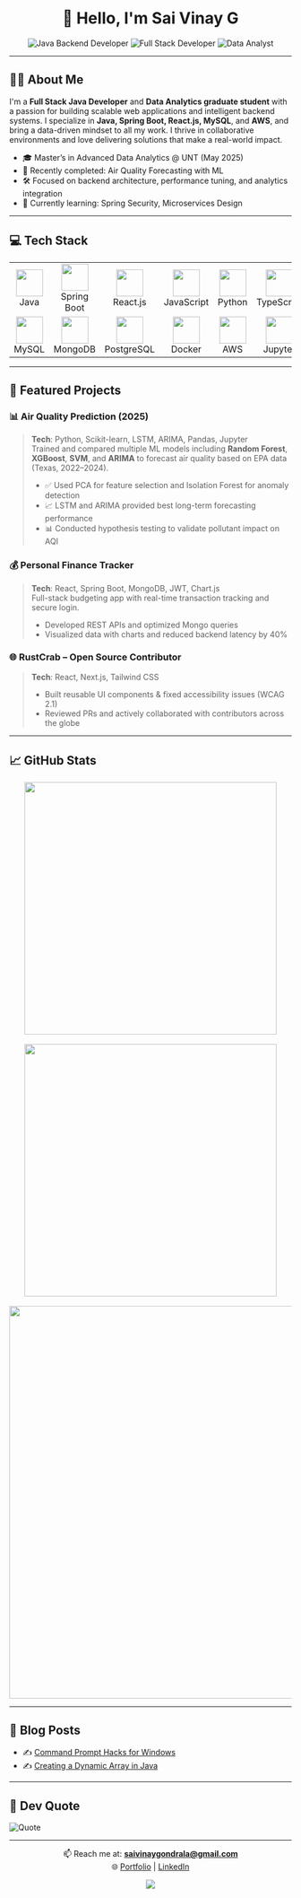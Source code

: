 <div align="center">
  <h1>👋 Hello, I'm Sai Vinay G</h1>
  <p>
    <img src="https://img.shields.io/badge/Java-Backend-ED8B00?style=for-the-badge&logo=java&logoColor=white" alt="Java Backend Developer"/>
    <img src="https://img.shields.io/badge/Fullstack-Developer-61DAFB?style=for-the-badge&logo=react&logoColor=white" alt="Full Stack Developer"/>
    <img src="https://img.shields.io/badge/Data-Analyst-3776AB?style=for-the-badge&logo=python&logoColor=white" alt="Data Analyst"/>
  </p>
</div>

---

## 🧑‍💻 About Me

I'm a **Full Stack Java Developer** and **Data Analytics graduate student** with a passion for building scalable web applications and intelligent backend systems. I specialize in **Java, Spring Boot, React.js, MySQL**, and **AWS**, and bring a data-driven mindset to all my work. I thrive in collaborative environments and love delivering solutions that make a real-world impact.

- 🎓 Master’s in Advanced Data Analytics @ UNT (May 2025)
- 🔭 Recently completed: Air Quality Forecasting with ML
- 🛠️ Focused on backend architecture, performance tuning, and analytics integration
- 🌱 Currently learning: Spring Security, Microservices Design

---

## 💻 Tech Stack

<table>
<tr>
<td align="center" width="96"><img src="https://cdn.jsdelivr.net/gh/devicons/devicon/icons/java/java-original.svg" width="48"/><br>Java</td>
<td align="center" width="96"><img src="https://cdn.jsdelivr.net/gh/devicons/devicon/icons/spring/spring-original.svg" width="48"/><br>Spring Boot</td>
<td align="center" width="96"><img src="https://cdn.jsdelivr.net/gh/devicons/devicon/icons/react/react-original.svg" width="48"/><br>React.js</td>
<td align="center" width="96"><img src="https://cdn.jsdelivr.net/gh/devicons/devicon/icons/javascript/javascript-original.svg" width="48"/><br>JavaScript</td>
<td align="center" width="96"><img src="https://cdn.jsdelivr.net/gh/devicons/devicon/icons/python/python-original.svg" width="48"/><br>Python</td>
<td align="center" width="96"><img src="https://cdn.jsdelivr.net/gh/devicons/devicon/icons/typescript/typescript-original.svg" width="48"/><br>TypeScript</td>
</tr>
<tr>
<td align="center" width="96"><img src="https://cdn.jsdelivr.net/gh/devicons/devicon/icons/mysql/mysql-original.svg" width="48"/><br>MySQL</td>
<td align="center" width="96"><img src="https://cdn.jsdelivr.net/gh/devicons/devicon/icons/mongodb/mongodb-original.svg" width="48"/><br>MongoDB</td>
<td align="center" width="96"><img src="https://cdn.jsdelivr.net/gh/devicons/devicon/icons/postgresql/postgresql-original.svg" width="48"/><br>PostgreSQL</td>
<td align="center" width="96"><img src="https://cdn.jsdelivr.net/gh/devicons/devicon/icons/docker/docker-original.svg" width="48"/><br>Docker</td>
<td align="center" width="96"><img src="https://cdn.jsdelivr.net/gh/devicons/devicon/icons/amazonwebservices/amazonwebservices-original.svg" width="48"/><br>AWS</td>
<td align="center" width="96"><img src="https://cdn.jsdelivr.net/gh/devicons/devicon/icons/jupyter/jupyter-original.svg" width="48"/><br>Jupyter</td>
</tr>
</table>

---

## 🚀 Featured Projects

### 📊 Air Quality Prediction (2025)
> **Tech**: Python, Scikit-learn, LSTM, ARIMA, Pandas, Jupyter  
> Trained and compared multiple ML models including **Random Forest**, **XGBoost**, **SVM**, and **ARIMA** to forecast air quality based on EPA data (Texas, 2022–2024).  
> - ✅ Used PCA for feature selection and Isolation Forest for anomaly detection  
> - 📈 LSTM and ARIMA provided best long-term forecasting performance  
> - 📊 Conducted hypothesis testing to validate pollutant impact on AQI

### 💰 Personal Finance Tracker
> **Tech**: React, Spring Boot, MongoDB, JWT, Chart.js  
> Full-stack budgeting app with real-time transaction tracking and secure login.  
> - Developed REST APIs and optimized Mongo queries  
> - Visualized data with charts and reduced backend latency by 40%

### 🌐 RustCrab – Open Source Contributor
> **Tech**: React, Next.js, Tailwind CSS  
> - Built reusable UI components & fixed accessibility issues (WCAG 2.1)  
> - Reviewed PRs and actively collaborated with contributors across the globe

---

## 📈 GitHub Stats

<div align="center">
  <img src="https://github-readme-stats.vercel.app/api?username=saivinaygondrala&theme=vue-dark&show_icons=true&count_private=true" width="450"/>
  <br/><br/>
  <img src="https://github-readme-streak-stats.herokuapp.com/?user=saivinaygondrala&theme=vue-dark" width="450"/>
  <br/><br/>
  <img src="https://github-profile-trophy.vercel.app/?username=saivinaygondrala&theme=flat&column=6&margin-w=15&margin-h=15&no-bg=true&no-frame=true" width="700"/>
</div>

---

## 📝 Blog Posts

- ✍️ [Command Prompt Hacks for Windows](https://www.geeksforgeeks.org/command-prompt-hacks-for-windows/)
- ✍️ [Creating a Dynamic Array in Java](https://www.geeksforgeeks.org/creating-a-dynamic-array-in-java/)

---

## 💬 Dev Quote

![Quote](https://quotes-github-readme.vercel.app/api?type=horizontal&theme=radical)

---

<div align="center">

📫 Reach me at: **[saivinaygondrala@gmail.com](mailto:saivinaygondrala@gmail.com)**  
🌐 [Portfolio](https://www.saivinay.dev) | [LinkedIn](https://linkedin.com/in/saivinay-g)

[![](https://visitcount.itsvg.in/api?id=saivinaygondrala&icon=0&color=0)](https://visitcount.itsvg.in)

</div>
